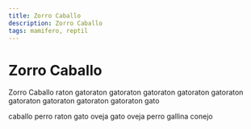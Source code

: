 ```yaml
---
title: Zorro Caballo
description: Zorro Caballo
tags: mamifero, reptil
---
```


# Zorro Caballo

Zorro Caballo raton gatoraton gatoraton gatoraton gatoraton gatoraton gatoraton gatoraton gatoraton gatoraton gato

caballo perro raton gato oveja gato oveja perro gallina conejo
